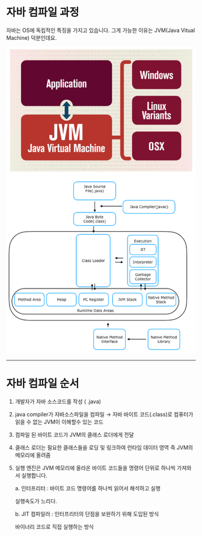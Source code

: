 # 자바 컴파일 과정

자바는 OS에 독립적인 특징을 가지고 있습니다. 그게 가능한 이유는 JVM(Java Vitual Machine) 덕분인데요. 

![/객체지향/image/compile.png](/객체지향/image/jvm.png)
![/객체지향/image/compile01.png](/객체지향/image/jvm01.png)

---

# 자바 컴파일 순서

1. 개발자가 자바 소스코드를 작성 ( .java)
2. java compiler가 자바소스파일을 컴파일 → 자바 바이트 코드(.class)로 컴퓨터가 읽을 수 없는 JVM이 이해할수 있는 코드
3. 컴파일 된 바이트 코드가 JVM의 클래스 로더에게 전달
4. 클래스 로더는 필요한 클래스들을 로딩 및 링크하여 런타임 데이터 영역 즉 JVM의 메모리에 올려줌
5. 실행 엔진은 JVM 메모리에 올라온 바이트 코드들을 명령어 단위로 하나씩 가져와서 실행합니다. 

    a. 인터프리터 : 바이트 코드 명령어를 하나씩 읽어서 해석하고 실행 

    실행속도가 느리다.

    b. JIT 컴파일러 : 인터프리터의 단점을 보완하기 위해 도입된 방식

    바이너리 코드로 직접 실행하는 방식 
